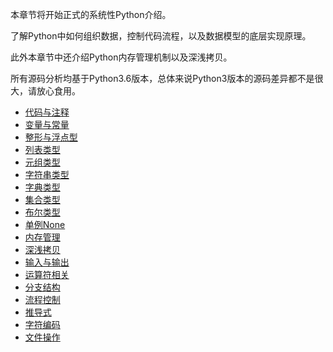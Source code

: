 本章节将开始正式的系统性Python介绍。

了解Python中如何组织数据，控制代码流程，以及数据模型的底层实现原理。

此外本章节中还介绍Python内存管理机制以及深浅拷贝。

所有源码分析均基于Python3.6版本，总体来说Python3版本的源码差异都不是很大，请放心食用。

- [代码与注释](./代码与注释.md)
- [变量与常量](./变量与常量.md)
- [整形与浮点型](./整形与浮点型.md)
- [列表类型](./列表类型.md)
- [元组类型](./元组类型.md)
- [字符串类型](./字符串类型.md)
- [字典类型](./字典类型.md)
- [集合类型](./集合类型.md)
- [布尔类型](./布尔类型.md)
- [单例None](./单例None.md)
- [内存管理](./内存管理.md)
- [深浅拷贝](./深浅拷贝.md)
- [输入与输出](./输入与输出.md)
- [运算符相关](./运算符相关.md)
- [分支结构](./分支结构.md)
- [流程控制](./流程控制.md)
- [推导式](./推导式.md)
- [字符编码](./字符编码.md)
- [文件操作](./文件操作.md)